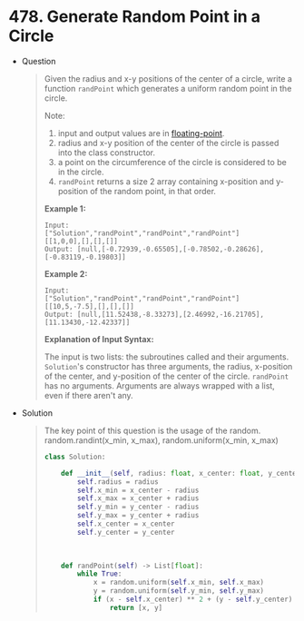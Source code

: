 # 478. Generate Random Point in a Circle

- Question

  > Given the radius and x-y positions of the center of a circle, write a function `randPoint` which generates a uniform random point in the circle.
  >
  > Note:
  >
  > 1. input and output values are in [floating-point](https://www.webopedia.com/TERM/F/floating_point_number.html).
  > 2. radius and x-y position of the center of the circle is passed into the class constructor.
  > 3. a point on the circumference of the circle is considered to be in the circle.
  > 4. `randPoint` returns a size 2 array containing x-position and y-position of the random point, in that order.
  >
  > **Example 1:**
  >
  > ```
  > Input: 
  > ["Solution","randPoint","randPoint","randPoint"]
  > [[1,0,0],[],[],[]]
  > Output: [null,[-0.72939,-0.65505],[-0.78502,-0.28626],[-0.83119,-0.19803]]
  > ```
  >
  > **Example 2:**
  >
  > ```
  > Input: 
  > ["Solution","randPoint","randPoint","randPoint"]
  > [[10,5,-7.5],[],[],[]]
  > Output: [null,[11.52438,-8.33273],[2.46992,-16.21705],[11.13430,-12.42337]]
  > ```
  >
  > **Explanation of Input Syntax:**
  >
  > The input is two lists: the subroutines called and their arguments. `Solution`'s constructor has three arguments, the radius, x-position of the center, and y-position of the center of the circle. `randPoint` has no arguments. Arguments are always wrapped with a list, even if there aren't any.

- Solution

  > The key point of this question is the usage of the random. random.randint(x_min, x_max), random.uniform(x_min, x_max)
  >
  > ```python
  > class Solution:
  > 
  >     def __init__(self, radius: float, x_center: float, y_center: float):
  >         self.radius = radius
  >         self.x_min = x_center - radius
  >         self.x_max = x_center + radius
  >         self.y_min = y_center - radius
  >         self.y_max = y_center + radius
  >         self.x_center = x_center
  >         self.y_center = y_center
  >         
  >         
  > 
  >     def randPoint(self) -> List[float]:
  >         while True:
  >             x = random.uniform(self.x_min, self.x_max)
  >             y = random.uniform(self.y_min, self.y_max)
  >             if (x - self.x_center) ** 2 + (y - self.y_center) ** 2 <= self.radius * self.radius:
  >                 return [x, y]
  > ```

  